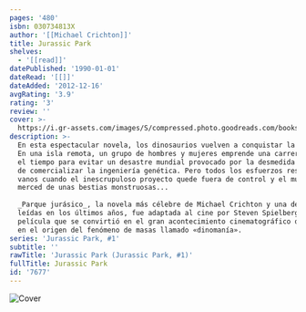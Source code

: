 ```yaml
---
pages: '480'
isbn: 030734813X
author: '[[Michael Crichton]]'
title: Jurassic Park
shelves:
  - '[[read]]'
datePublished: '1990-01-01'
dateRead: '[[]]'
dateAdded: '2012-12-16'
avgRating: '3.9'
rating: '3'
review: ''
cover: >-
  https://i.gr-assets.com/images/S/compressed.photo.goodreads.com/books/1165637966l/7677.jpg
description: >-
  En esta espectacular novela, los dinosaurios vuelven a conquistar la Tierra.
  En una isla remota, un grupo de hombres y mujeres emprende una carrera contra
  el tiempo para evitar un desastre mundial provocado por la desmedida ambición
  de comercializar la ingeniería genética. Pero todos los esfuerzos resultarán
  vanos cuando el inescrupuloso proyecto quede fuera de control y el mundo a
  merced de unas bestias monstruosas...  
    
  _Parque jurásico_, la novela más célebre de Michael Crichton y una de las más
  leídas en los últimos años, fue adaptada al cine por Steven Spielberg en una
  película que se convirtió en el gran acontecimiento cinematográfico de 1993 y
  en el origen del fenómeno de masas llamado «dinomanía».
series: 'Jurassic Park, #1'
subtitle: ''
rawTitle: 'Jurassic Park (Jurassic Park, #1)'
fullTitle: Jurassic Park
id: '7677'
---
```

![Cover](https:&#x2F;&#x2F;i.gr-assets.com&#x2F;images&#x2F;S&#x2F;compressed.photo.goodreads.com&#x2F;books&#x2F;1165637966l&#x2F;7677.jpg)

